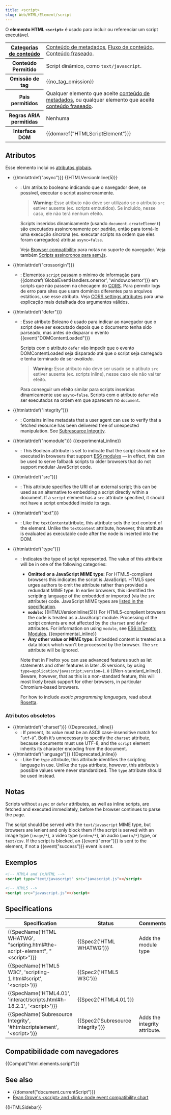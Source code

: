 ```yaml
---
title: <script>
slug: Web/HTML/Element/script
---
```

O **elemento HTML `<script>`** é usado para incluir ou referenciar um script executável.

<table class="properties">
  <tbody>
    <tr>
      <th scope="row">
        <a href="/pt-BR/docs/Web/HTML/Content_categories"
          >Categorias de conteúdo</a
        >
      </th>
      <td>
        <a href="/pt-BR/docs/Web/HTML/Content_categories#Metadata_content"
          >Conteúdo de metadados</a
        >,
        <a href="/pt-BR/docs/Web/HTML/Content_categories#Flow_content"
          >Fluxo de conteúdo</a
        >,
        <a href="/pt-BR/docs/Web/HTML/Content_categories#Phrasing_content"
          >Conteúdo fraseado</a
        >.
      </td>
    </tr>
    <tr>
      <th scope="row">Conteúdo Permitido</th>
      <td>Script dinâmico, como <code>text/javascript</code>.</td>
    </tr>
    <tr>
      <th scope="row">Omissão de tag</th>
      <td>{{no_tag_omission}}</td>
    </tr>
    <tr>
      <th scope="row">Pais permitidos</th>
      <td>
        Qualquer elemento que aceite
        <a href="/pt-BR/docs/Web/HTML/Content_categories#Metadata_content"
          >conteúdo de metadados</a
        >, ou qualquer elemento que aceite
        <a href="/pt-BR/docs/Web/HTML/Content_categories#Phrasing_content"
          >conteúdo fraseado</a
        >.
      </td>
    </tr>
    <tr>
      <th scope="row">Regras ARIA permitidas</th>
      <td>Nenhuma</td>
    </tr>
    <tr>
      <th scope="row">Interface DOM</th>
      <td>{{domxref("HTMLScriptElement")}}</td>
    </tr>
  </tbody>
</table>

## Atributos

Esse elemento inclui os [atributos globais](/pt-BR/docs/Web/HTML/Global_attributes).

- {{htmlattrdef("async")}} {{HTMLVersionInline(5)}}

  - : Um atributo booleano indicando que o navegador deve, se possível, executar o script assíncronamente.

    > **Warning:** Esse atributo não deve ser utilizado se o atributo `src` estiver ausente (ex. scripts embutidos). Se incluído, nesse caso, ele não terá nenhum efeito.

    Scripts inseridos dinamicamente (usando `document.createElement`) são executados assincronamente por padrão, então para torná-lo uma execução síncrona (ex. executar scripts na ordem que eles foram carregados) atribua `async=false`.

    Veja [Browser compatibility](#browser_compatibility) para notas no suporte do navegador. Veja também [Scripts assíncronos para asm.js](/pt-BR/docs/Games/Techniques/Async_scripts).

- {{htmlattrdef("crossorigin")}}
  - : Elementos `script` passam o mínimo de informação para {{domxref('GlobalEventHandlers.onerror', 'window.onerror')}} em scripts que não passem na checagem do [CORS](/pt-BR/docs/HTTP_access_control). Para permitir logs de erro para sites que usam domínios diferentes para arquivos estáticos, use esse atributo. Veja [CORS settings attributes](/pt-BR/docs/Web/HTML/CORS_settings_attributes) para uma explicação mais detalhada dos argumentos válidos.
- {{htmlattrdef("defer")}}

  - : Esse atributo Boleano é usado para indicar ao navegador que o script deve ser executado depois que o documento tenha sido parseado, mas antes de disparar o evento {{event("DOMContentLoaded")}}

    Scripts com o atributo `defer` vão impedir que o evento DOMContentLoaded seja disparado até que o script seja carregado e tenha terminado de ser _avaliado_.

    > **Warning:** Esse atributo não deve ser usado se o atibuto `src` estiver ausente (ex. scripts inline), nesse caso ele não vai ter efeito.

    Para conseguir um efeito similar para scripts inseridos dinamicamente use `async=false`. Scripts com o atributo `defer` vão ser executados na ordem em que aparecem no `document`.

- {{htmlattrdef("integrity")}}
  - : Contains inline metadata that a user agent can use to verify that a fetched resource has been delivered free of unexpected manipulation. See [Subresource Integrity](/pt-BR/docs/Web/Security/Subresource_Integrity).
- {{htmlattrdef("nomodule")}} {{experimental_inline}}
  - : This Boolean attribute is set to indicate that the script should not be executed in browsers that support [ES6 modules](https://hacks.mozilla.org/2015/08/es6-in-depth-modules/) — in effect, this can be used to serve fallback scripts to older browsers that do not support modular JavaScript code.
- {{htmlattrdef("src")}}
  - : This attribute specifies the URI of an external script; this can be used as an alternative to embedding a script directly within a document. If a `script` element has a `src` attribute specified, it should not have a script embedded inside its tags.
- {{htmlattrdef("text")}}
  - : Like the `textContent`attribute, this attribute sets the text content of the element. Unlike the `textContent` attribute, however, this attribute is evaluated as executable code after the node is inserted into the DOM.
- {{htmlattrdef("type")}}

  - : Indicates the type of script represented. The value of this attribute will be in one of the following categories:

    - **Omitted or a JavaScript MIME type:** For HTML5-complient browsers this indicates the script is JavaScript. HTML5 spec urges authors to omit the attribute rather than provided a redundant MIME type. In earlier browsers, this identified the scripting language of the embedded or imported (via the `src` attribute) code. JavaScript MIME types are [listed in the specification](/pt-BR/docs/Web/HTTP/Basics_of_HTTP/MIME_types).
    - **`module`:** {{HTMLVersionInline(5)}} For HTML5-complient browsers the code is treated as a JavaScript module. Processing of the script contents are not affected by the `charset` and `defer` attributes. For information on using `module`, see [ES6 in Depth: Modules](https://hacks.mozilla.org/2015/08/es6-in-depth-modules/). {{experimental_inline}}
    - **Any other value or MIME type:** Embedded content is treated as a data block which won't be processed by the browser. The `src` attribute will be ignored.

    Note that in Firefox you can use advanced features such as let statements and other features in later JS versions, by using `type=application/javascript;version=1.8` {{Non-standard_inline}}. Beware, however, that as this is a non-standard feature, this will most likely break support for other browsers, in particular Chromium-based browsers.

    For how to include _exotic programming languages_, read about [Rosetta](/pt-BR/Add-ons/Code_snippets/Rosetta).

### Atributos obsoletos

- {{htmlattrdef("charset")}} {{Deprecated_inline}}
  - : If present, its value must be an ASCII case-insensitive match for "`utf-8`". Both it’s unnecessary to specify the `charset` attribute, because documents must use UTF-8, and the `script` element inherits its character encoding from the document.
- {{htmlattrdef("language")}} {{Deprecated_inline}}
  - : Like the `type` attribute, this attribute identifies the scripting language in use. Unlike the `type` attribute, however, this attribute’s possible values were never standardized. The `type` attribute should be used instead.

## Notas

Scripts without `async` or `defer` attributes, as well as inline scripts, are fetched and executed immediately, before the browser continues to parse the page.

The script should be served with the `text/javascript` MIME type, but browsers are lenient and only block them if the script is served with an image type (`image/*`), a video type (`video/*`), an audio (`audio/*`) type, or `text/csv`. If the script is blocked, an {{event("error")}} is sent to the element, if not a {{event("success")}} event is sent.

## Exemplos

```html
<!-- HTML4 and (x)HTML -->
<script type="text/javascript" src="javascript.js"></script>

<!-- HTML5 -->
<script src="javascript.js"></script>
```

## Specifications

| Specification                                                                                                | Status                                       | Comments                      |
| ------------------------------------------------------------------------------------------------------------ | -------------------------------------------- | ----------------------------- |
| {{SpecName('HTML WHATWG', "scripting.html#the-script-element", "&lt;script&gt;")}} | {{Spec2('HTML WHATWG')}}             | Adds the module type          |
| {{SpecName('HTML5 W3C', 'scripting-1.html#script', '&lt;script&gt;')}}                 | {{Spec2('HTML5 W3C')}}                 |                               |
| {{SpecName('HTML4.01', 'interact/scripts.html#h-18.2.1', '&lt;script&gt;')}}         | {{Spec2('HTML4.01')}}                 |                               |
| {{SpecName('Subresource Integrity', '#htmlscriptelement', '&lt;script&gt;')}}     | {{Spec2('Subresource Integrity')}} | Adds the integrity attribute. |

## Compatibilidade com navegadores

{{Compat("html.elements.script")}}

## See also

- {{domxref("document.currentScript")}}
- [Ryan Grove's \<script> and \<link> node event compatibility chart](https://pie.gd/test/script-link-events/)

{{HTMLSidebar}}
